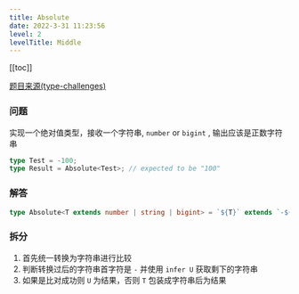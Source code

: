 ```yaml
---
title: Absolute
date: 2022-3-31 11:23:56
level: 2
levelTitle: Middle
---
```


[[toc]]

[题目来源(type-challenges)](https://github.com/type-challenges/type-challenges/blob/master/questions/529-medium-absolute/README.md)

### 问题
实现一个绝对值类型，接收一个字符串, `number` or `bigint` , 输出应该是正数字符串
```typescript
type Test = -100;
type Result = Absolute<Test>; // expected to be "100"
```

### 解答
```typescript
type Absolute<T extends number | string | bigint> = `${T}` extends `-${infer U}`? U :`${T}`
```

### 拆分
1. 首先统一转换为字符串进行比较
2. 判断转换过后的字符串首字符是 `-` 并使用 `infer U` 获取剩下的字符串
3. 如果是比对成功则 `U` 为结果，否则 `T` 包装成字符串后为结果
